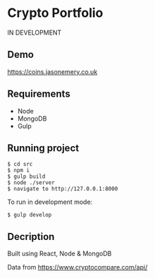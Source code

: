 # Crypto Portfolio

IN DEVELOPMENT

## Demo
https://coins.jasonemery.co.uk

## Requirements

- Node
- MongoDB
- Gulp

## Running project

```
$ cd src
$ npm i
$ gulp build
$ node ./server
$ navigate to http://127.0.0.1:8000
```

To run in development mode:
```
$ gulp develop
```

## Decription
Built using React, Node & MongoDB

Data from https://www.cryptocompare.com/api/